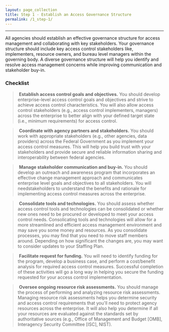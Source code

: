 ```yaml
---
layout: page_collection
title: Step 1 - Establish an Access Governance Structure
permalink: /1_step-1/
---
```

<script>
$(function() {
  $( "#accordion" ).accordion({
    heightStyle: "content",
    collapsible: "true",
    active: "false"
  });
});
</script>

<script src="https://use.fontawesome.com/e20c671b68.js"></script>
-----------------------------------------------------

All agencies should establish an effective governance structure for access management and collaborating with key stakeholders. Your governance structure should include key access control stakeholders like, implementers, resource owners, and bureau level managers within the governing body. A diverse governance structure will help you identify and resolve access management concerns while improving communication and stakeholder buy-in. 


### Checklist

> <i class="fa fa-check-square-o"></i> &nbsp;**Establish access control goals and objectives.** You should develop enterprise-level access control goals and objectives and strive to achieve access control characteristics. You will also allow access control stakeholders (e.g., access control implementers, managers) across the enterprise to better align with your defined target state (i.e., minimum requirements) for access control. 

> <i class="fa fa-check-square-o"></i> &nbsp;**Coordinate with agency partners and stakeholders.** You should work with appropriate stakeholders (e.g., other agencies, data providers) across the Federal Government as you implement your access control measures. This will help you build trust with your stakeholders and provide secure and reliable information sharing and interoperability between federal agencies.

> <i class="fa fa-check-square-o"></i> &nbsp;**Manage stakeholder communication and buy-in.** You should develop an outreach and awareness program that incorporates an effective change management approach and communicates enterprise level goals and objectives to all stakeholders. You will needstakeholders to understand the benefits and rationale for implementing access control measures across the enterprise.

> <i class="fa fa-check-square-o"></i> &nbsp;**Consolidate tools and technologies.** You should assess whether access control tools and technologies can be consolidated or whether new ones need to be procured or developed to meet your access control needs. Consolicating tools and technologies will allow for a more streamlined and efficient access management environment and may save you some money and resources. As you consolidate processes, you may find that you need to move staff members around. Depending on how significant the changes are, you may want to consider updates to your Staffing Plan.

> <i class="fa fa-check-square-o"></i> &nbsp;**Facilitate request for funding.** You will need to identify funding for the program, develop a business case, and perform a cost/benefit analysis for required access control measures. Successful completion of these activities will go a long way in helping you secure the funding requested for your access control implementation.

> <i class="fa fa-check-square-o"></i> &nbsp;**Oversee ongoing resource risk assessments.** You should manage the process of performing and analyzing resource risk assessments. Managing resource risk assessments helps you determine security and access control requirements that you'll need to protect agency resources across the enterprise. It will also help you determine if all your resources are evaluated against the standards set by authoritative sources (e.g., Office of Management and Budget [OMB], Interagency Security Committee [ISC], NIST). 



















